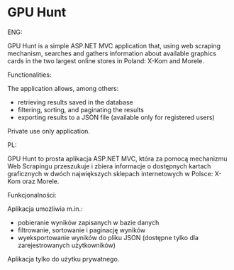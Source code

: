 # GPU Hunt

ENG:

GPU Hunt is a simple ASP.NET MVC application that, using web scraping mechanism, searches and gathers information about available graphics cards in the two largest online stores in Poland: X-Kom and Morele.

Functionalities:

The application allows, among others:
- retrieving results saved in the database
- filtering, sorting, and paginating the results
- exporting results to a JSON file (available only for registered users)

Private use only application.

PL:

GPU Hunt to prosta aplikacja ASP.NET MVC, która za pomocą mechanizmu Web Scrapingu przeszukuje i zbiera informacje o dostępnych kartach graficznych w dwóch największych sklepach internetowych w Polsce: X-Kom oraz Morele.

Funkcjonalności:

Aplikacja umożliwia m.in.:
- pobieranie wyników zapisanych w bazie danych
- filtrowanie, sortowanie i paginację wyników
- wyeksportowanie wyników do pliku JSON (dostępne tylko dla zarejestrowanych użytkowników)

Aplikacja tylko do użytku prywatnego.
